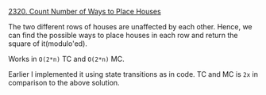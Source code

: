 [2320. Count Number of Ways to Place Houses](https://leetcode.com/problems/count-number-of-ways-to-place-houses/)

The two different rows of houses are unaffected by each other. Hence, we can find the possible ways to place houses in each 
row and return the square of it(modulo'ed).

Works in `O(2*n)` TC and `O(2*n)` MC.

Earlier I implemented it using state transitions as in code. TC and MC is `2x` in comparison to the above solution.